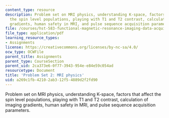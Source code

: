 ```yaml
---
content_type: resource
description: Problem set on MRI physics, understanding K-space, factors that affect
  the spin level populations, playing with T1 and T2 contrast, calculation of imaging
  gradients, human safety in MRI, and pulse sequence acquisition parameters.
file: /courses/hst-583-functional-magnetic-resonance-imaging-data-acquisition-and-analysis-fall-2008/a269c1fb42102ab312f54889d2f2fd90_ps2.pdf
file_type: application/pdf
learning_resource_types:
- Assignments
license: https://creativecommons.org/licenses/by-nc-sa/4.0/
ocw_type: OCWFile
parent_title: Assignments
parent_type: CourseSection
parent_uid: 2ca373e6-0f77-3943-954e-e84e59c054ad
resourcetype: Document
title: 'Problem Set 2: MRI physics'
uid: a269c1fb-4210-2ab3-12f5-4889d2f2fd90
---
```

Problem set on MRI physics, understanding K-space, factors that affect the spin level populations, playing with T1 and T2 contrast, calculation of imaging gradients, human safety in MRI, and pulse sequence acquisition parameters.